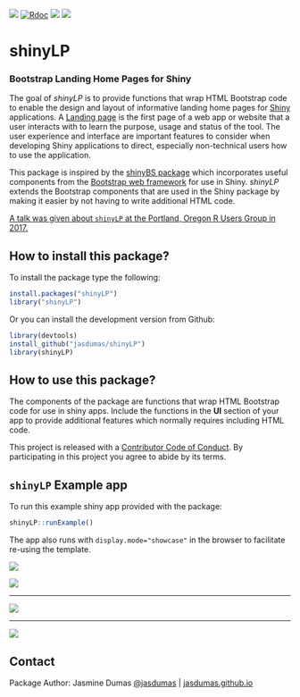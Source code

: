 ![](https://travis-ci.org/jasdumas/shinyLP.svg?branch=master)
[![Rdoc](http://www.rdocumentation.org/badges/version/shinyLP)](http://www.rdocumentation.org/packages/shinyLP)
[![](http://cranlogs.r-pkg.org/badges/shinyLP)](https://cran.r-project.org/package=shinyLP)
[![](http://cranlogs.r-pkg.org/badges/grand-total/shinyLP)](https://cran.r-project.org/package=shinyLP)

# shinyLP

### Bootstrap Landing Home Pages for Shiny

The goal of *shinyLP* is to provide functions that wrap HTML Bootstrap code to enable the design and layout of informative landing home pages for [Shiny](http://shiny.rstudio.com/) applications. A [Landing page](https://en.wikipedia.org/wiki/Landing_page) is the first page of a web app or website that a user interacts with to learn the purpose, usage and status of the tool. The user experience and interface are important features to consider when developing Shiny applications to direct, especially non-technical users how to use the application.

This package is inspired by the [shinyBS package](https://github.com/ebailey78/shinyBS) which incorporates useful components from the [Bootstrap web framework](http://getbootstrap.com/) for use in Shiny. *shinyLP* extends the Bootstrap components that are used in the Shiny package by making it easier by not having to write additional HTML code.

[A talk was given about `shinyLP` at the Portland, Oregon R Users Group in 2017.](https://jasdumas.github.io/talks/PDX-R-user-group/pdx-r-user-group-slides.html#(1))

## How to install this package?

To install the package type the following:

```r
install.packages("shinyLP")
library("shinyLP")
```

Or you can install the development version from Github:

```r
library(devtools)
install_github("jasdumas/shinyLP")
library(shinyLP)
```

## How to use this package?

The components of the package are functions that wrap HTML Bootstrap code for use in shiny apps. Include the functions in the **UI** section of your app to provide additional features which normally requires including HTML code.

This project is released with a [Contributor Code of Conduct](https://github.com/jasdumas/shinyLP/blob/master/CONDUCT.md). By participating in this project you agree to abide by its terms.


## `shinyLP` Example app

To run this example shiny app provided with the package:

```r
shinyLP::runExample()
```

The app also runs with `display.mode="showcase"` in the browser to facilitate re-using the template.

![](example1.jpg)

![](example3.jpg)

___

![](example2.jpg)

___

![](example4.jpg)


## Contact

Package Author: Jasmine Dumas [@jasdumas](https://twitter.com/jasdumas) | [jasdumas.github.io](http://jasdumas.github.io/) 
